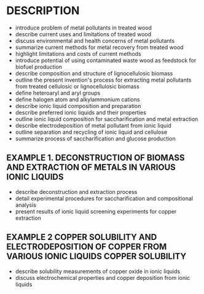 # DESCRIPTION

- introduce problem of metal pollutants in treated wood
- describe current uses and limitations of treated wood
- discuss environmental and health concerns of metal pollutants
- summarize current methods for metal recovery from treated wood
- highlight limitations and costs of current methods
- introduce potential of using contaminated waste wood as feedstock for biofuel production
- describe composition and structure of lignocellulosic biomass
- outline the present invention's process for extracting metal pollutants from treated cellulosic or lignocellulosic biomass
- define heteroaryl and aryl groups
- define halogen atom and alkylammonium cations
- describe ionic liquid composition and preparation
- describe preferred ionic liquids and their properties
- outline ionic liquid composition for saccharification and metal extraction
- describe electrodeposition of metal pollutant from ionic liquid
- outline separation and recycling of ionic liquid and cellulose
- summarize process of saccharification and glucose production

## EXAMPLE 1. DECONSTRUCTION OF BIOMASS AND EXTRACTION OF METALS IN VARIOUS IONIC LIQUIDS

- describe deconstruction and extraction process
- detail experimental procedures for saccharification and compositional analysis
- present results of ionic liquid screening experiments for copper extraction

## EXAMPLE 2 COPPER SOLUBILITY AND ELECTRODEPOSITION OF COPPER FROM VARIOUS IONIC LIQUIDS COPPER SOLUBILITY

- describe solubility measurements of copper oxide in ionic liquids
- discuss electrochemical properties and copper deposition from ionic liquids

